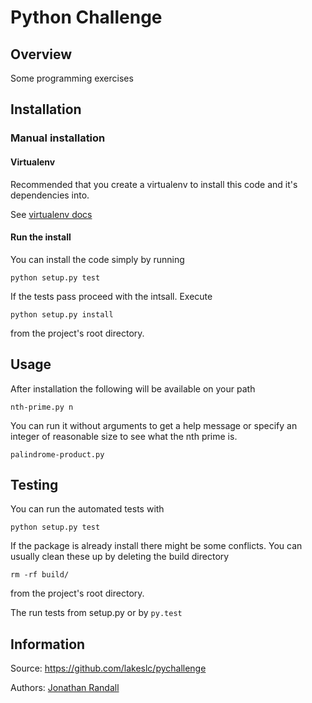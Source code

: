 # Python Challenge


## Overview

Some programming exercises


## Installation

### Manual installation

#### Virtualenv
Recommended that you create a virtualenv to install this code and it's dependencies into.

See [virtualenv docs](https://pypi.python.org/pypi/virtualenv)

#### Run the install
You can install the code simply by running

`python setup.py test` 

If the tests pass proceed with the intsall. Execute

`python setup.py install` 

from the project's root directory.

## Usage

After installation the following will be available on your path 

`nth-prime.py n`

You can run it without arguments to get a help message or specify an integer of reasonable size to see what the nth prime is.

`palindrome-product.py`


## Testing
You can run the automated tests with

`python setup.py test`

If the package is already install there might be some conflicts. You can usually clean these up by deleting the build directory

`rm -rf build/`

from the project's root directory.

The run tests from setup.py or by `py.test`

## Information

Source: https://github.com/lakeslc/pychallenge

Authors: [Jonathan Randall](https://github.com/lakeslc/)
